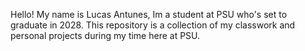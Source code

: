 Hello! My name is Lucas Antunes, Im a student at PSU who's set to graduate in 2028. This repository is a collection of my classwork and personal projects during my time here at PSU.
